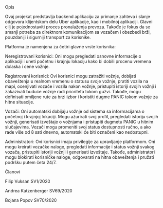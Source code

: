 Opis 
 
Ovaj projekat predstavlja backend aplikaciju za primanje zahteva i slanje odgovora klijentskom delu Uber aplikacije, kao i mobilnoj aplikaciji. Glavni cilj je pojednostaviti proces pronalaženja prevoza. Takođe je fokus da se smanji potreba za direktnom komunikacijom sa vozačem i obezbedi brži, pouzdaniji i sigurniji transport za korisnike. 

Platforma je namenjena za četiri glavne vrste korisnika: 

Neregistrovani korisnici: Oni mogu pregledati osnovne informacije o aplikaciji i uneti početnu i krajnju lokaciju kako bi dobili procenu vremena dolaska i cene vožnje. 

 

Registrovani korisnici: Ovi korisnici mogu zatražiti vožnje, dobijati obaveštenja u realnom vremenu o statusu svoje vožnje, pratiti vozila na mapi, ocenjivati vozače i vozila nakon vožnje, pristupiti istoriji svojih vožnji i zakazivati buduće vožnje radi prioriteta tokom gužvi. Takođe, mogu definisati omiljene rute za brzi izbor i koristiti dugme PANIC tokom vožnje za hitne situacije. 

 

Vozači: Oni automatski dobijaju vožnje od sistema sa informacijama o početnoj i krajnjoj lokaciji. Mogu ažurirati svoj profil, pregledati istoriju svojih vožnji, generisati izveštaje o vožnjama i pristupiti dugmetu PANIC u hitnim slučajevima. Vozači mogu promeniti svoj status dostupnosti ručno, a ako rade više od 8 sati dnevno, automatski će biti označeni kao nedostupni. 

 

Administratori: Ovi korisnici imaju privilegije za upravljanje platformom. Oni mogu kreirati vozačke naloge, pregledati informacije i status vožnji svakog vozača, pristupiti istoriji vožnji i generisati izveštaje. Takođe, administratori mogu blokirati korisničke naloge, odgovarati na hitna obaveštenja i pružati podršku putem četa 24/7. 

 

Članovi  

Filip Vuksan SV1/2020 

Andrea Katzenberger SV69/2020 

Bojana Popov SV70/2020 
